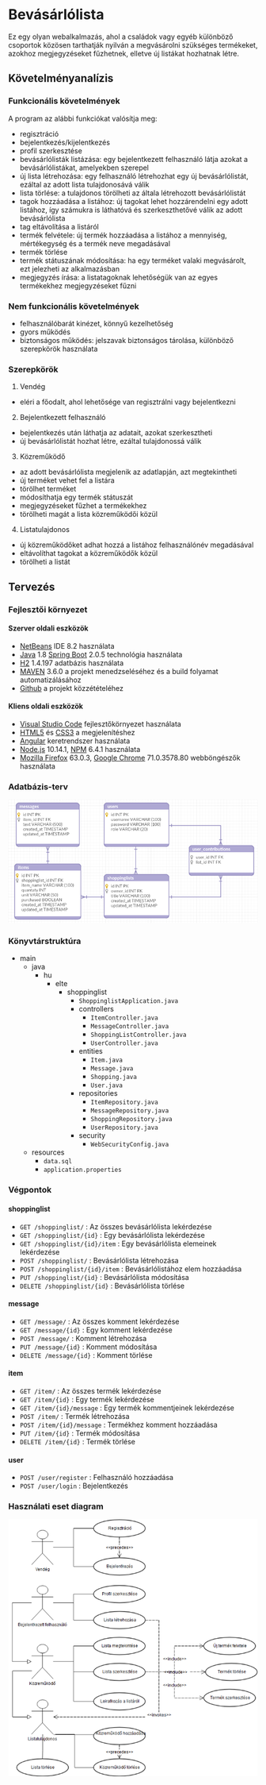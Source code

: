# Bevásárlólista
Ez egy olyan webalkalmazás, ahol a családok vagy egyéb különböző csoportok közösen tarthatják nyilván a megvásárolni szükséges termékeket, azokhoz megjegyzéseket fűzhetnek, elletve új listákat hozhatnak létre.
## Követelményanalízis
### Funkcionális követelmények
A program az alábbi funkciókat valósítja meg:
- regisztráció
- bejelentkezés/kijelentkezés
- profil szerkesztése
- bevásárlólisták listázása: egy bejelentkezett felhasználó látja azokat a bevásárlólistákat, amelyekben szerepel
- új lista létrehozása: egy felhasználó létrehozhat egy új bevásárlólistát, ezáltal az adott lista tulajdonosává válik
- lista törlése: a tulajdonos törölheti az általa létrehozott bevásárlólistát
- tagok hozzáadása a listához: új tagokat lehet hozzárendelni egy adott listához, így számukra is láthatóvá és szerkeszthetővé válik az adott bevásárlólista
- tag eltávolítása a listáról
- termék felvétele: új termék hozzáadása a listához a mennyiség, mértékegység és a termék neve megadásával
- termék törlése
- termék státuszának módosítása: ha egy terméket valaki megvásárolt, ezt jelezheti az alkalmazásban
- megjegyzés írása: a listatagoknak lehetőségük van az egyes termékekhez megjegyzéseket fűzni
### Nem funkcionális követelmények
- felhasználóbarát kinézet, könnyű kezelhetőség
- gyors működés
- biztonságos működés: jelszavak biztonságos tárolása, különböző szerepkörök használata
### Szerepkörök
1. Vendég
- eléri a főodalt, ahol lehetősége van regisztrálni vagy bejelentkezni
2. Bejelentkezett felhasználó
- bejelentkezés után láthatja az adatait, azokat szerkesztheti
- új bevásárlólistát hozhat létre, ezáltal tulajdonossá válik
3. Közreműködő
- az adott bevásárlólista megjelenik az adatlapján, azt megtekintheti
- új terméket vehet fel a listára
- törölhet terméket
- módosíthatja egy termék státuszát
- megjegyzéseket fűzhet a termékekhez
- törölheti magát a lista közreműködői közül
4. Listatulajdonos
- új közreműködőket adhat hozzá a listához felhasználónév megadásával
- eltávolíthat tagokat a közreműködők közül
- törölheti a listát

## Tervezés

### Fejlesztői környezet

#### Szerver oldali eszközök

* [NetBeans](https://netbeans.org/) IDE 8.2 használata
* [Java](https://www.java.com/) 1.8 [Spring Boot](https://projects.spring.io/spring-boot/) 2.0.5 technológia használata
* [H2](http://www.h2database.com/) 1.4.197 adatbázis használata
* [MAVEN](https://maven.apache.org/) 3.6.0 a projekt menedzseléséhez és a build folyamat automatizálásához
* [Github](https://github.com/) a projekt közzétételéhez

#### Kliens oldali eszközök

* [Visual Studio Code](https://netbeans.org/) fejlesztőkörnyezet használata
* [HTML5](https://htmlreference.io/) és [CSS3](https://cssreference.io/) a megjelenítéshez
* [Angular](https://angular.io/) keretrendszer használata
* [Node.js](https://nodejs.org/) 10.14.1, [NPM](https://www.npmjs.com/) 6.4.1 használata
* [Mozilla Firefox](https://www.mozilla.org/hu/firefox/) 63.0.3, [Google Chrome](https://www.google.com/chrome/) 71.0.3578.80 webböngészők használata

### Adatbázis-terv

![Adatbázis-terv modellje](db_uml.png)

### Könyvtárstruktúra

- main
    - java
        - hu
            - elte
                - shoppinglist
                    - `ShoppinglistApplication.java`
                    - controllers
                        - `ItemController.java`
                        - `MessageController.java`
                        - `ShoppingListController.java`
                        - `UserController.java`
                    - entities
                        - `Item.java`
                        - `Message.java`
                        - `Shopping.java`
                        - `User.java`
                    - repositories
                        - `ItemRepository.java`
                        - `MessageRepository.java`
                        - `ShoppingRepository.java`
                        - `UserRepository.java`
                    - security
                        - `WebSecurityConfig.java`
    - resources
        - `data.sql`
        - `application.properties`

### Végpontok

#### shoppinglist

- `GET /shoppinglist/` : Az összes bevásárlólista lekérdezése
- `GET /shoppinglist/{id}` : Egy bevásárlólista lekérdezése
- `GET /shoppinglist/{id}/item` : Egy bevásárlólista elemeinek lekérdezése
- `POST /shoppinglist/` : Bevásárlólista létrehozása
- `POST /shoppinglist/{id}/item` : Bevásárlólistához elem hozzáadása
- `PUT /shoppinglist/{id}` : Bevásárlólista módosítása
- `DELETE /shoppinglist/{id}` : Bevásárlólista törlése

#### message

- `GET /message/` : Az összes komment lekérdezése
- `GET /message/{id}` : Egy komment lekérdezése
- `POST /message/` : Komment létrehozása
- `PUT /message/{id}` : Komment módosítása
- `DELETE /message/{id}` : Komment törlése

#### item

- `GET /item/` : Az összes termék lekérdezése
- `GET /item/{id}` : Egy termék lekérdezése
- `GET /item/{id}/message` : Egy termék kommentjeinek lekérdezése
- `POST /item/` : Termék létrehozása
- `POST /item/{id}/message` : Termékhez komment hozzáadása
- `PUT /item/{id}` : Termék módosítása
- `DELETE /item/{id}` : Termék törlése

#### user

- `POST /user/register` : Felhasználó hozzáadása
- `POST /user/login` : Bejelentkezés

### Használati eset diagram

![Használati eset diagram](usecase.png)

